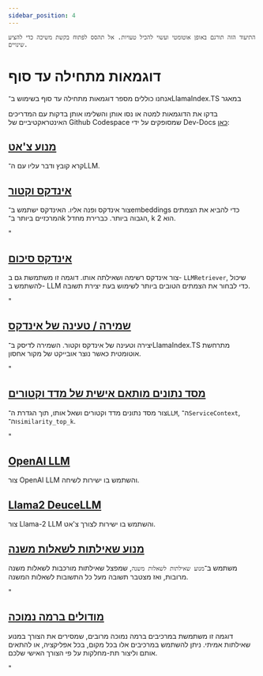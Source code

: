 ```yaml
---
sidebar_position: 4
---
```


`התיעוד הזה תורגם באופן אוטומטי ועשוי להכיל טעויות. אל תהסס לפתוח בקשת משיכה כדי להציע שינויים.`

# דוגמאות מתחילה עד סוף

אנחנו כוללים מספר דוגמאות מתחילה עד סוף בשימוש ב־LlamaIndex.TS במאגר

בדקו את הדוגמאות למטה או נסו אותן והשלימו אותן בדקות עם המדריכים האינטראקטיביים של Github Codespace שמסופקים על ידי Dev-Docs [כאן](https://codespaces.new/team-dev-docs/lits-dev-docs-playground?devcontainer_path=.devcontainer%2Fjavascript_ltsquickstart%2Fdevcontainer.json):

## [מנוע צ'אט](https://github.com/run-llama/LlamaIndexTS/blob/main/examples/chatEngine.ts)

קרא קובץ ודבר עליו עם ה־LLM.

## [אינדקס וקטור](https://github.com/run-llama/LlamaIndexTS/blob/main/examples/vectorIndex.ts)

צור אינדקס ופנה אליו. האינדקס ישתמש ב־embeddings כדי להביא את הצמתים המרכזיים ביותר ב־k הגבוה ביותר. כברירת מחדל, k הוא 2.

"

## [אינדקס סיכום](https://github.com/run-llama/LlamaIndexTS/blob/main/examples/summaryIndex.ts)

צור אינדקס רשימה ושאילתה אותו. דוגמה זו משתמשת גם ב- `LLMRetriever`, שיכול להשתמש ב- LLM כדי לבחור את הצמתים הטובים ביותר לשימוש בעת יצירת תשובה.

"

## [שמירה / טעינה של אינדקס](https://github.com/run-llama/LlamaIndexTS/blob/main/examples/storageContext.ts)

יצירה וטעינה של אינדקס וקטור. השמירה לדיסק ב־LlamaIndex.TS מתרחשת אוטומטית כאשר נוצר אובייקט של מקור אחסון.

"

## [מסד נתונים מותאם אישית של מדד וקטורים](https://github.com/run-llama/LlamaIndexTS/blob/main/examples/vectorIndexCustomize.ts)

צור מסד נתונים מדד וקטורים ושאל אותו, תוך הגדרת ה־`LLM`, ה־`ServiceContext`, וה־`similarity_top_k`.

"

## [OpenAI LLM](https://github.com/run-llama/LlamaIndexTS/blob/main/examples/openai.ts)

צור OpenAI LLM והשתמש בו ישירות לשיחה.

## [Llama2 DeuceLLM](https://github.com/run-llama/LlamaIndexTS/blob/main/examples/llamadeuce.ts)

צור Llama-2 LLM והשתמש בו ישירות לצורך צ'אט.

## [מנוע שאילתות לשאלות משנה](https://github.com/run-llama/LlamaIndexTS/blob/main/examples/subquestion.ts)

משתמש ב־`מנוע שאילתות לשאלות משנה`, שמפצל שאילתות מורכבות לשאלות משנה מרובות, ואז מצטבר תשובה מעל כל התשובות לשאלות המשנה.

"

## [מודולים ברמה נמוכה](https://github.com/run-llama/LlamaIndexTS/blob/main/examples/lowlevel.ts)

דוגמה זו משתמשת במרכיבים ברמה נמוכה מרובים, שמסירים את הצורך במנוע שאילתות אמיתי. ניתן להשתמש במרכיבים אלו בכל מקום, בכל אפליקציה, או להתאים אותם וליצור תת-מחלקות על פי הצורך האישי שלכם.

"
